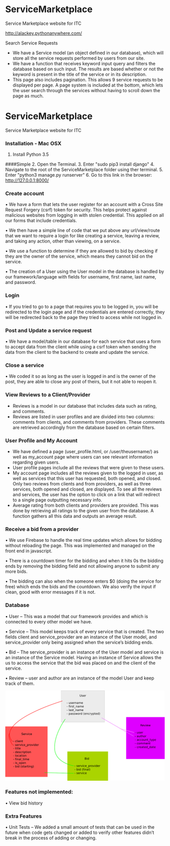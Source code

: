 # ServiceMarketplace
Service Marketplace website for ITC

http://alackey.pythonanywhere.com/

Search Service Requests
* We have a Service model (an object defined in our database), which will store all the service requests performed by users from our site.
* We have a function that receives keyword input query and filters the database based on such input. The results are based whether or not the keyword is present in the title of the service or in its description.
* This page also includes pagination. This allows 9 service requests to be displayed per page. A page system is included at the bottom, which lets the user search through the services without having to scroll down the page as much.

# ServiceMarketplace
Service Marketplace website for ITC


### Installation - Mac OSX

1. Install Python 3.5

####Simple
2. Open the Terminal.
3. Enter "sudo pip3 install django"
4. Navigate to the root of the ServiceMarketplace folder using ther terminal.
5. Enter "python3 manage.py runserver"
6. Go to this link in the browser: http://127.0.0.1:8000/


### Create account

•	We have a form that lets the user register for an account with a Cross Site Request Forgery (csrf) token for security. This helps protect against malicious websites from logging in with stolen credential. This applied on all our forms that include credentials.

•	We then have a simple line of code that we put above any url/view/route that we want to require a login for like creating a service, leaving a review, and taking any action, other than viewing, on a service. 

•	We use a function to determine if they are allowed to bid by checking if they are the owner of the service, which means they cannot bid on the service.

•	The creation of a User using the User model in the database is handled by our framework/language with fields for username, first name, last name, and password.

### Login

•	If you tried to go to a page that requires you to be logged in, you will be redirected to the login page and if the credentials are entered correctly, they will be redirected back to the page they tried to access while not logged in.

### Post and Update a service request

•	We have a model/table in our database for each service that uses a form to accept data from the client while using a csrf token when sending the data from the client to the backend to create and update the service.

### Close a service

•	We coded it so as long as the user is logged in and is the owner of the post, they are able to close any post of theirs, but it not able to reopen it.

### View Reviews to a Client/Provider
* Reviews is a model in our database that includes data such as rating, and comments.
* Reviews are listed in user profiles and are divided into two columns: comments from clients, and comments from providers. These comments are retrieved accordingly from the database based on certain filters.

### User Profile and My Account
* We have defined a page (user_profile.html, or /user/theusername/) as well as my_account page where users can see relevant information regarding given users.
* User profile pages include all the reviews that were given to these users.
* My account page includes all the reviews given to the logged in user, as well as services that this user has requested, both opened, and closed. Only two reviews from clients and from providers, as well as three services, both opened and closed, are displayed. To see all the reviews and services, the user has the option to click on a link that will redirect to a single page outputting necessary info.
* Average rating from both clients and providers are provided. This was done by retrieving all ratings to the given user from the database. A function gathers all this data and outputs an average result.

### Receive a bid from a provider

•	We use Firebase to handle the real time updates which allows for bidding without reloading the page. This was implemented and managed on the front end in javascript.

•	There is a countdown timer for the bidding and when it hits 0s the bidding ends by removing the bidding field and not allowing anyone to submit any more bids.

•	The bidding can also when the someone enters $0 (doing the service for free) which ends the bids and the countdown. We also verify the input if clean, good with error messages if it is not.


### Database

•	User – This was a model that our framework provides and which is connected to every other model we have.

•	Service – This model keeps track of every service that is created. The two fields client and service_provider are an instance of the User model, and service_provider only being assigned when the service’s bidding ends. 

•	Bid – The service_provider is an instance of the User model and service is an instance of the Service model. Having an instance of Service allows the us to access the service that the bid was placed on and the client of the service.

•	Review – user and author are an instance of the model User and keep track of them. 

![Alt text](ServiceMarketplace.png?raw=true "Database Design")


### Features not implemented:
•	View bid history


### Extra Features
•	Unit Tests – We added a small amount of tests that can be used in the future when code gets changed or added to verify other features didn’t break in the process of adding or changing.









